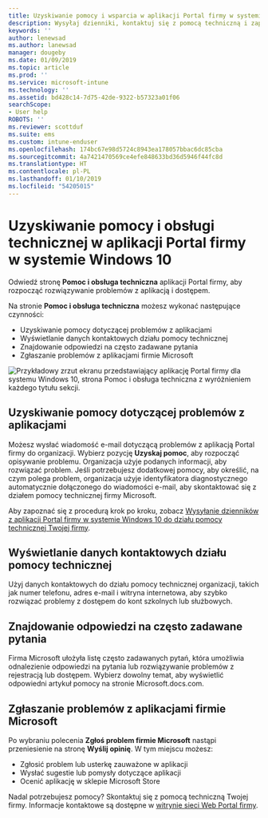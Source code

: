 ```yaml
---
title: Uzyskiwanie pomocy i wsparcia w aplikacji Portal firmy w systemie Windows 10 | Microsoft Docs
description: Wysyłaj dzienniki, kontaktuj się z pomocą techniczną i zapoznawaj się z często zadawanymi pytaniami na stronie Pomoc i obsługa techniczna aplikacji Portal firmy.
keywords: ''
author: lenewsad
ms.author: lanewsad
manager: dougeby
ms.date: 01/09/2019
ms.topic: article
ms.prod: ''
ms.service: microsoft-intune
ms.technology: ''
ms.assetid: bd428c14-7d75-42de-9322-b57323a01f06
searchScope:
- User help
ROBOTS: ''
ms.reviewer: scottduf
ms.suite: ems
ms.custom: intune-enduser
ms.openlocfilehash: 174bc67e98d5724c8943ea178057bbac6dc85cba
ms.sourcegitcommit: 4a7421470569ce4efe848633bd36d5946f44fc8d
ms.translationtype: HT
ms.contentlocale: pl-PL
ms.lasthandoff: 01/10/2019
ms.locfileid: "54205015"
---
```

# <a name="get-help-and-support-in-company-portal-for-windows-10"></a>Uzyskiwanie pomocy i obsługi technicznej w aplikacji Portal firmy w systemie Windows 10

Odwiedź stronę **Pomoc i obsługa techniczna** aplikacji Portal firmy, aby rozpocząć rozwiązywanie problemów z aplikacją i dostępem.   

Na stronie **Pomoc i obsługa techniczna** możesz wykonać następujące czynności:  

* Uzyskiwanie pomocy dotyczącej problemów z aplikacjami
* Wyświetlanie danych kontaktowych działu pomocy technicznej
* Znajdowanie odpowiedzi na często zadawane pytania 
* Zgłaszanie problemów z aplikacjami firmie Microsoft

![Przykładowy zrzut ekranu przedstawiający aplikację Portal firmy dla systemu Windows 10, strona Pomoc i obsługa techniczna z wyróżnieniem każdego tytułu sekcji.](./media/1812_UCP_Help_Support_sections.png)  

## <a name="get-help-with-app-problems"></a>Uzyskiwanie pomocy dotyczącej problemów z aplikacjami

Możesz wysłać wiadomość e-mail dotyczącą problemów z aplikacją Portal firmy do organizacji. Wybierz pozycję **Uzyskaj pomoc**, aby rozpocząć opisywanie problemu. Organizacja użyje podanych informacji, aby rozwiązać problem. Jeśli potrzebujesz dodatkowej pomocy, aby określić, na czym polega problem, organizacja użyje identyfikatora diagnostycznego automatycznie dołączonego do wiadomości e-mail, aby skontaktować się z działem pomocy technicznej firmy Microsoft.  

Aby zapoznać się z procedurą krok po kroku, zobacz [Wysyłanie dzienników z aplikacji Portal firmy w systemie Windows 10 do działu pomocy technicznej Twojej firmy](send-logs-to-your-it-admin-cp-windows.md).  

## <a name="view-helpdesk-contact-details"></a>Wyświetlanie danych kontaktowych działu pomocy technicznej  
Użyj danych kontaktowych do działu pomocy technicznej organizacji, takich jak numer telefonu, adres e-mail i witryna internetowa, aby szybko rozwiązać problemy z dostępem do kont szkolnych lub służbowych.  

## <a name="find-answers-to-frequently-asked-questions"></a>Znajdowanie odpowiedzi na często zadawane pytania  
Firma Microsoft ułożyła listę często zadawanych pytań, która umożliwia odnalezienie odpowiedzi na pytania lub rozwiązywanie problemów z rejestracją lub dostępem. Wybierz dowolny temat, aby wyświetlić odpowiedni artykuł pomocy na stronie Microsoft.docs.com.  

## <a name="report-app-problems-to-microsoft"></a>Zgłaszanie problemów z aplikacjami firmie Microsoft  
Po wybraniu polecenia **Zgłoś problem firmie Microsoft** nastąpi przeniesienie na stronę **Wyślij opinię**. W tym miejscu możesz:

* Zgłosić problem lub usterkę zauważone w aplikacji  
* Wysłać sugestie lub pomysły dotyczące aplikacji  
* Ocenić aplikację w sklepie Microsoft Store   


Nadal potrzebujesz pomocy? Skontaktuj się z pomocą techniczną Twojej firmy. Informacje kontaktowe są dostępne w [witrynie sieci Web Portal firmy](https://go.microsoft.com/fwlink/?linkid=2010980).

